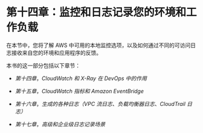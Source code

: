 # 第十四章：监控和日志记录您的环境和工作负载

在本节中，您将了解 AWS 中可用的本地监控选项，以及如何通过不同的可访问日志接收来自您的环境和应用程序的反馈。

本书的这一部分包括以下章节：

+   *第十四章*，*CloudWatch 和 X-Ray 在 DevOps 中的作用*

+   *第十五章*，*CloudWatch 指标和 Amazon EventBridge*

+   *第十六章*，*生成的各种日志（VPC 流日志、负载均衡器日志、CloudTrail 日志）*

+   *第十七章*，*高级和企业级日志记录场景*
